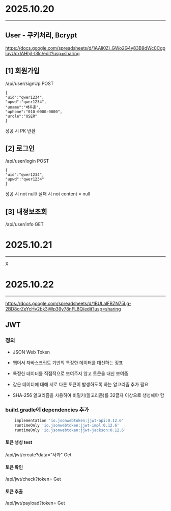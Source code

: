 # 2025.10.20 
---
## User - 쿠키처리, Bcrypt

https://docs.google.com/spreadsheets/d/1AAli0Zi_GWo2G4y83B9dWc0CgpluyUcxIAHhjl-l3lc/edit?usp=sharing


## [1] 회원가입
/api/user/signUp
POST
```
{
"uid":"qwer1234",
"upwd":"qwer1234",
"uname":"배두훈",
"uphone":"010-0000-0000",
"urole":"USER"
}
```
성공 시 PK 반환

## [2] 로그인
/api/user/login
POST
```
{
"uid":"qwer1234",
"upwd":"qwer1234"
}
```
성공 시 not null/ 실패 시 not content = null

## [3] 내정보조회
/api/user/info
GET

# 2025.10.21
---
X


# 2025.10.22
---
https://docs.google.com/spreadsheets/d/1BULalFBZN75Lg-2BD8crZeYcHv2bk3iWp39y78nFL8Q/edit?usp=sharing

## JWT 

### 정의
- JSON Web Token
- 웹어서 자바스크립트 기반의 특정한 데이터를 대신하는 징표
- 특정한 데이터를 직접적으로 보여주지 않고 토큰을 대신 보여줌

- 같은 데이터에 대해 서로 다른 토큰이 발생하도록 하는 알고리즘 추가 필요
- SHA-256 알고리즘을 사용하여 비밀키(알고리즘)를 32글자 이상으로 생성해야 함

### build.gradle에 dependencies 추가
```gradle
    implementation 'io.jsonwebtoken:jjwt-api:0.12.6'
    runtimeOnly 'io.jsonwebtoken:jjwt-impl:0.12.6'
    runtimeOnly 'io.jsonwebtoken:jjwt-jackson:0.12.6'
```

#### 토큰 생성 test
/api/jwt/create?data="사과"
Get
#### 토큰 확인
/api/jwt/check?token=
Get
#### 토큰 추출
/api/jwt/payload?token=
Get